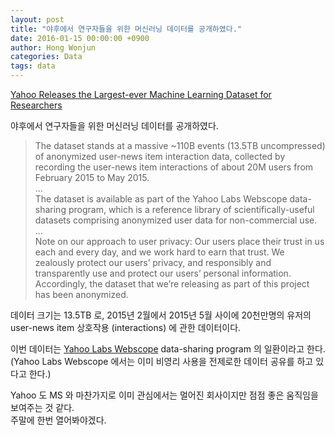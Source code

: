 ```yaml
---
layout: post
title: "야후에서 연구자들을 위한 머신러닝 데이터를 공개하였다."
date: 2016-01-15 00:00:00 +0900
author: Hong Wonjun
categories: Data
tags: data
---
```


[Yahoo Releases the Largest-ever Machine Learning Dataset for Researchers](https://yahoo.tumblr.com/post/137282204964/yahoo-releases-the-largest-ever-machine-learning)

야후에서 연구자들을 위한 머신러닝 데이터를 공개하였다.

  > The dataset stands at a massive ~110B events (13.5TB uncompressed) of anonymized user-news item interaction data, collected by recording the user-news item interactions of about 20M users from February 2015 to May 2015.   
  ...   
  The dataset is available as part of the Yahoo Labs Webscope data-sharing program, which is a reference library of scientifically-useful datasets comprising anonymized user data for non-commercial use.    
  ...   
  Note on our approach to user privacy: Our users place their trust in us each and every day, and we work hard to earn that trust. We zealously protect our users’ privacy, and responsibly and transparently use and protect our users’ personal information. Accordingly, the dataset that we’re releasing as part of this project has been anonymized.   
  
데이터 크기는 13.5TB 로, 2015년 2월에서 2015년 5월 사이에 20천만명의  유저의 user-news item 상호작용 (interactions) 에 관한 데이터이다. 
  
이번 데이터는 [Yahoo Labs Webscope](http://webscope.sandbox.yahoo.com/) data-sharing program 의 일환이라고 한다. (Yahoo Labs Webscope 에서는 이미 비영리 사용을 전제로한 데이터 공유를 하고 있다고 한다.) 
  
Yahoo 도 MS 와 마찬가지로 이미 관심에서는 멀어진 회사이지만 점점 좋은 움직임을 보여주는 것 같다.   
주말에 한번 열어봐야겠다.
